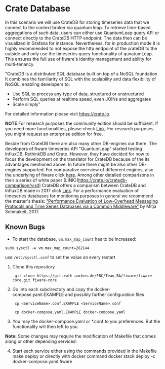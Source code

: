 # Crate Database

In this scenario we will use CrateDB for storing timeseries data that we connect to
the context broker via quantum leap. To retrieve time-based aggregations of such data, users can either use QuantumLeap query API or connect directly to the CrateDB HTTP endpoint. The data then can be visualized in Grafana for instance. Nevertheless, for in production mode it is highly
recommended to not expose the http endpoint of the crateDB to the outside and only use
the timeseries query functionality of qunatumLeap. This ensures the full use of fiware's identity management and ability for multi-tenancy.

"CrateDB is a distributed SQL database built on top of a NoSQL foundation. It combines the familiarity of SQL with the scalability and data flexibility of NoSQL, enabling developers to:

- Use SQL to process any type of data, structured or unstructured
- Perform SQL queries at realtime speed, even JOINs and aggregates
- Scale simply"

For detailed information please visit https://crate.io.

**NOTE** For research purposes the community edition should be sufficient. If you
need more functionalities, please check
[Link](https://crate.io/docs/crate/reference/en/latest/enterprise/index.html).
For research purposes you might request an enterprise
edition for free.

Beside from CrateDB there are also many other DB-engines our there. The developers of
fiware timeseries API "QuantumLeap" started testing InfluxDB, RethinkDB and Crate. However, they have decided for now to focus the development on the translator for CrateDB because of the its advantages mentioned above. In future there might be also other  DB-engines supported. For
comparative overview of diffenrent engines, also the underlying of fiware click
 [here](https://db-engines.com/en/system/CrateDB%3BInfluxDB%3BMongoDB). Among other detailed comparisons in their a series of white paper [LINK](https://crate.io/cratedb-comparison/visit]
CrateDB offers a comparism between CrateDB and InfluxDB made in 2017 click [Link](http://go.cratedb.com/rs/832-QEZ-801/images/CrateDB-vs-Specialized-Time-Series-Databases.pdf?utm_medium=email&utm_source=mkto). For a performance evaluation of timeseries databases for monitoring purposes in general we recommend the master's thesis:
["Performance Evaluation of Low-Overhead Messaging Protocols and Time Series Databases
via a Common Middleware"](http://mitja.cc/master_thesis.pdf) by Mitja Schmakeit, 2017.


## Known Bugs

- To start the database, `vm.max_map_count` has to be increased:
```
sudo sysctl -w vm.max_map_count=262144
```
use `/etc/sysctl.conf` to set the value on every restart


1. Clone this repository

        git clone https://git.rwth-aachen.de/EBC/Team_BA/fiware/fiware-core.git fiware-core

2. Go into each subdirectory and copy the docker-compose.yaml.EXAMPLE and possibly further configuration files

        cp <ServiceName>.conf.EXAMPLE <ServiceName>.conf

        cp docker-compose.yaml.EXAMPLE docker-compose.yaml

3. You may the docker-compose.yaml or *.conf to you preferences. But the functionality will then left to you.

  **Note:** Some changes may require the modification of Makefile that comes along or other depending services!

4. Start each service either using the commands provided in the Makefile
        make deploy
or directly with docker command
        docker stack deploy -c docker-compose.yaml fiware
